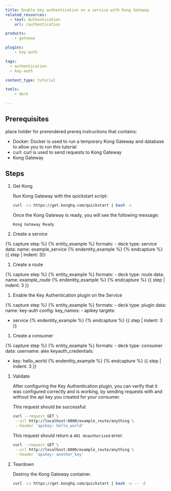 ```yaml
---
title: Enable key authentication on a service with Kong Gateway
related_resources:
  - text: Authentication
    url: /authentication

products:
    - gateway

plugins:
    - key-auth

tags:
  - authentication
  - key-auth

content_type: tutorial

tools:
    - deck

---
```


## Prerequisites 

place holder for prerendered prereq instructions that contains: 

* Docker: Docker is used to run a temporary Kong Gateway and database to allow you to run this tutorial
* curl: curl is used to send requests to Kong Gateway
* Kong Gateway

## Steps

1. Get Kong

    Run Kong Gateway with the quickstart script:
    ```bash
    curl -Ls https://get.konghq.com/quickstart | bash -s
    ```

    Once the Kong Gateway is ready, you will see the following message:

    ```bash
    Kong Gateway Ready 
    ```

1. Create a service 

{% capture step %}
{% entity_example %}
formats:
    - deck
type: service
data:
   name: example_service
{% endentity_example %}
{% endcapture %}
{{ step | indent: 3}}

1. Create a route 

{% capture step %}
{% entity_example %}
formats:
    - deck
type: route
data:
  name: example_route
{% endentity_example %}
{% endcapture %}
{{ step | indent: 3 }}

1. Enable the Key Authentication plugin on the Service

{% capture step %}
{% entity_example %}
formats:
    - deck
type: plugin
data:
  name: key-auth
  config:
    key_names:
    - apikey
targets:
- service
{% endentity_example %}
{% endcapture %}
{{ step | indent: 3 }}

1. Create a consumer

{% capture step %}
{% entity_example %}
formats:
    - deck
type: consumer
data:
  username: alex
  keyauth_credentials:
  - key: hello_world
{% endentity_example %}
{% endcapture %}
{{ step | indent: 3 }}

1. Validate

   After configuring the Key Authentication plugin, you can verify that it was configured correctly and is working, by sending requests with and without the api key you created for your consumer.

   This request should be successful:
   ```bash
   curl --request GET \
    --url http://localhost:8000/example_route/anything \
    --header 'apikey: hello_world'
   ```

   This request should return a `401 Unauthorized` error:

   ```bash
   curl --request GET \
    --url http://localhost:8000/example_route/anything \
    --header 'apikey: another_key'
   ```

1. Teardown

   Destroy the Kong Gateway container.

   ```bash
   curl -Ls https://get.konghq.com/quickstart | bash -s -- -d
   ```